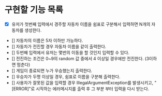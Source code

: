 # 구현할 기능 목록

- [x] 유저가 첫번째 입력에서 경주할 자동차 이름을 쉼표로 구분해서 입력하면 N개의 자동차를 생성한다.
- [] 자동차의 이름은 5자 이하만 가능하다.
- [] 자동차가 전진할 경우 자동차 이름을 같이 출력한다.
- [] 두번째 입력에서 유저는 몇번의 이동을 할 것인지 입력할 수 있다.
- [] 전진하는 조건은 0~9의 random 값 중에서 4 이상일 경우에만 전진한다. (3이하면 멈춘다)
- [] 게임이 종료되면 누가 우승했는지 출력한다.
- [] 우승자가 두명 이상일 경우, 쉼표로 이름을 구분해 출력한다.
- [] 사용자가 잘못된 값을 입력할 경우 IllegalArgumentException를 발생시키고, "[ERROR]"로 시작하는 에러메시지를
  출력 후 그 부분 부터 입력을 다시 받는다.
  